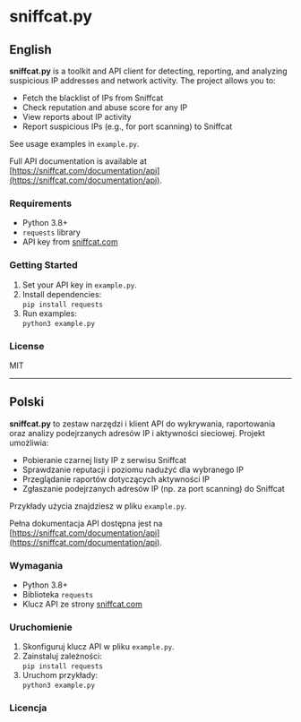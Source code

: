 # sniffcat.py

## English

**sniffcat.py** is a toolkit and API client for detecting, reporting, and analyzing suspicious IP addresses and network activity. The project allows you to:

- Fetch the blacklist of IPs from Sniffcat
- Check reputation and abuse score for any IP
- View reports about IP activity
- Report suspicious IPs (e.g., for port scanning) to Sniffcat

See usage examples in `example.py`.

Full API documentation is available at [https://sniffcat.com/documentation/api](https://sniffcat.com/documentation/api).

### Requirements

- Python 3.8+
- `requests` library
- API key from [sniffcat.com](https://sniffcat.com/api)

### Getting Started

1. Set your API key in `example.py`.
2. Install dependencies:  
   `pip install requests`
3. Run examples:  
   `python3 example.py`

### License

MIT

---

## Polski

**sniffcat.py** to zestaw narzędzi i klient API do wykrywania, raportowania oraz analizy podejrzanych adresów IP i aktywności sieciowej. Projekt umożliwia:

- Pobieranie czarnej listy IP z serwisu Sniffcat
- Sprawdzanie reputacji i poziomu nadużyć dla wybranego IP
- Przeglądanie raportów dotyczących aktywności IP
- Zgłaszanie podejrzanych adresów IP (np. za port scanning) do Sniffcat

Przykłady użycia znajdziesz w pliku `example.py`.

Pełna dokumentacja API dostępna jest na [https://sniffcat.com/documentation/api](https://sniffcat.com/documentation/api).

### Wymagania

- Python 3.8+
- Biblioteka `requests`
- Klucz API ze strony [sniffcat.com](https://sniffcat.com/api)

### Uruchomienie

1. Skonfiguruj klucz API w pliku `example.py`.
2. Zainstaluj zależności:  
   `pip install requests`
3. Uruchom przykłady:  
   `python3 example.py`

### Licencja